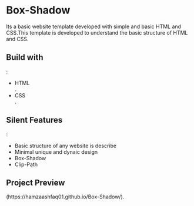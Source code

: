 <h1>Box-Shadow</h1>
Its a basic website template developed with simple and basic HTML and CSS.This template is developed to understand the basic structure of HTML and CSS.

<h2>Build with</h2>:
<ul>
  <li>HTML</li>.
  <li>CSS</li>.
</ul>
<h2>Silent Features</h2>:
<ul>
  <li>Basic structure of any website is describe</li>
  <li>Minimal unique and dynaic design</li>
  <li>Box-Shadow</li>
  <li>Clip-Path</li>
</ul>
<h2>Project Preview</h2>
(https://hamzaashfaq01.github.io/Box-Shadow/).
